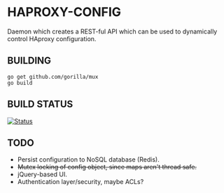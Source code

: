 # HAPROXY-CONFIG

Daemon which creates a REST-ful API which can be used to dynamically control
HAproxy configuration.

## BUILDING

	go get github.com/gorilla/mux
	go build

## BUILD STATUS

[![Status](https://secure.travis-ci.org/jbuchbinder/haproxy-config.png)](http://travis-ci.org/jbuchbinder/haproxy-config)

## TODO

* Persist configuration to NoSQL database (Redis).
* ~~Mutex locking of config object, since maps aren't thread safe.~~
* jQuery-based UI.
* Authentication layer/security, maybe ACLs?

